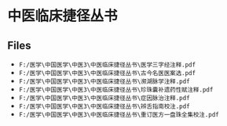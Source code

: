 # 中医临床捷径丛书

## Files

- `F:/医学\中国医学\中医3\中医临床捷径丛书\医学三字经注释.pdf`
- `F:/医学\中国医学\中医3\中医临床捷径丛书\古今名医医案选.pdf`
- `F:/医学\中国医学\中医3\中医临床捷径丛书\濒湖脉学注释.pdf`
- `F:/医学\中国医学\中医3\中医临床捷径丛书\珍珠囊补遗药性赋注释.pdf`
- `F:/医学\中国医学\中医3\中医临床捷径丛书\症因脉治注释.pdf`
- `F:/医学\中国医学\中医3\中医临床捷径丛书\辨舌指南校注.pdf`
- `F:/医学\中国医学\中医3\中医临床捷径丛书\重订医方一盘珠全集校注.pdf`
